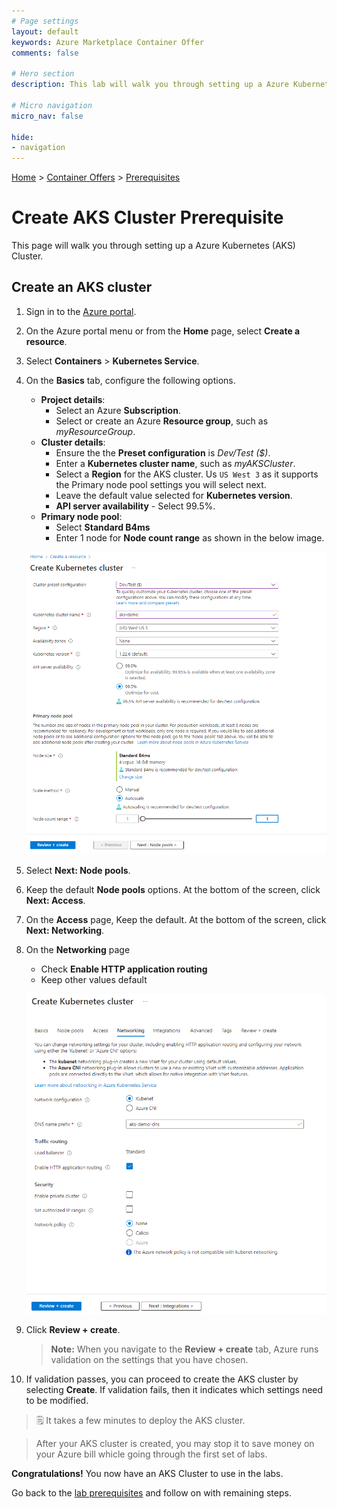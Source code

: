 ```yaml
---
# Page settings
layout: default
keywords: Azure Marketplace Container Offer
comments: false

# Hero section
description: This lab will walk you through setting up a Azure Kubernetes Cluster and Azure Container Registry. 

# Micro navigation
micro_nav: false

hide:
- navigation
---
```


[Home](/) > [Container Offers](../../../container/index.md) > [Prerequisites](./index.md)

# Create AKS Cluster Prerequisite

This page will walk you through setting up a Azure Kubernetes (AKS) Cluster. 

## Create an AKS cluster

1. Sign in to the [Azure portal](https://portal.azure.com).
2. On the Azure portal menu or from the **Home** page, select **Create a resource**.
3. Select **Containers** > **Kubernetes Service**.
4. On the **Basics** tab, configure the following options.

    - **Project details**:
        * Select an Azure **Subscription**.
        * Select or create an Azure **Resource group**, such as *myResourceGroup*.
    - **Cluster details**:
        * Ensure the the **Preset configuration** is *Dev/Test ($)*. 
        * Enter a **Kubernetes cluster name**, such as *myAKSCluster*.
        * Select a **Region** for the AKS cluster. Us `US West 3` as it supports the Primary node pool settings you will select next.
        * Leave the default value selected for **Kubernetes version**.
        * **API server availability** - Select 99.5%.
    - **Primary node pool**:
        * Select **Standard B4ms**
        * Enter 1 node for **Node count range** as shown in the below image.
        
    ![](./images/cluster.png)

5. Select **Next: Node pools**.
6. Keep the default **Node pools** options. At the bottom of the screen, click **Next: Access**.
7. On the **Access** page, Keep the default.  At the bottom of the screen, click **Next: Networking**.
8. On the **Networking** page
    
     - Check **Enable HTTP application routing**
     - Keep other values default
     
    ![Networking settings](./images/Networking.png)

9. Click **Review + create**. 

    > **Note:** When you navigate to the **Review + create** tab, Azure runs validation on the settings that you have chosen. 

10. If validation passes, you can proceed to create the AKS cluster by selecting **Create**. If validation fails, then it indicates which settings need to be modified.

> 🗒️ It takes a few minutes to deploy the AKS cluster.

> After your AKS cluster is created, you may stop it to save money on your Azure bill whicle going through the first set of labs.

**Congratulations!** You now have an AKS Cluster to use in the labs.

Go back to the [lab prerequisites](./index.md) and follow on with remaining steps.
